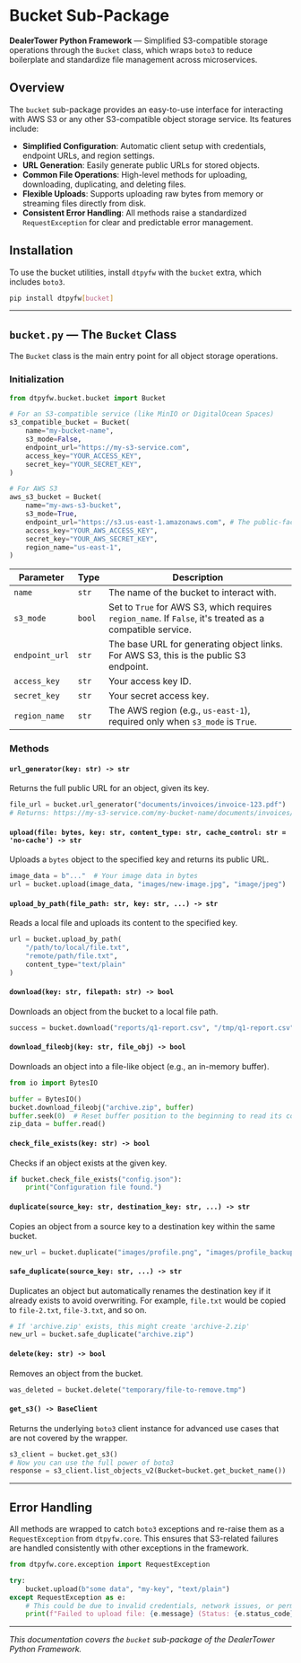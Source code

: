 # Bucket Sub-Package

**DealerTower Python Framework** — Simplified S3-compatible storage operations through the `Bucket` class, which wraps `boto3` to reduce boilerplate and standardize file management across microservices.

## Overview

The `bucket` sub-package provides an easy-to-use interface for interacting with AWS S3 or any other S3-compatible object storage service. Its features include:

- **Simplified Configuration**: Automatic client setup with credentials, endpoint URLs, and region settings.
- **URL Generation**: Easily generate public URLs for stored objects.
- **Common File Operations**: High-level methods for uploading, downloading, duplicating, and deleting files.
- **Flexible Uploads**: Supports uploading raw bytes from memory or streaming files directly from disk.
- **Consistent Error Handling**: All methods raise a standardized `RequestException` for clear and predictable error management.

## Installation

To use the bucket utilities, install `dtpyfw` with the `bucket` extra, which includes `boto3`.

```bash
pip install dtpyfw[bucket]
```

---

## `bucket.py` — The `Bucket` Class

The `Bucket` class is the main entry point for all object storage operations.

### Initialization

```python
from dtpyfw.bucket.bucket import Bucket

# For an S3-compatible service (like MinIO or DigitalOcean Spaces)
s3_compatible_bucket = Bucket(
    name="my-bucket-name",
    s3_mode=False,
    endpoint_url="https://my-s3-service.com",
    access_key="YOUR_ACCESS_KEY",
    secret_key="YOUR_SECRET_KEY",
)

# For AWS S3
aws_s3_bucket = Bucket(
    name="my-aws-s3-bucket",
    s3_mode=True,
    endpoint_url="https://s3.us-east-1.amazonaws.com", # The public-facing URL for generating links
    access_key="YOUR_AWS_ACCESS_KEY",
    secret_key="YOUR_AWS_SECRET_KEY",
    region_name="us-east-1",
)
```

| Parameter      | Type   | Description                                                                                             |
| -------------- | ------ | ------------------------------------------------------------------------------------------------------- |
| `name`         | `str`  | The name of the bucket to interact with.                                                                |
| `s3_mode`      | `bool` | Set to `True` for AWS S3, which requires `region_name`. If `False`, it's treated as a compatible service. |
| `endpoint_url` | `str`  | The base URL for generating object links. For AWS S3, this is the public S3 endpoint.                     |
| `access_key`   | `str`  | Your access key ID.                                                                                     |
| `secret_key`   | `str`  | Your secret access key.                                                                                 |
| `region_name`  | `str`  | The AWS region (e.g., `us-east-1`), required only when `s3_mode` is `True`.                               |

### Methods

#### `url_generator(key: str) -> str`

Returns the full public URL for an object, given its key.

```python
file_url = bucket.url_generator("documents/invoices/invoice-123.pdf")
# Returns: https://my-s3-service.com/my-bucket-name/documents/invoices/invoice-123.pdf
```

#### `upload(file: bytes, key: str, content_type: str, cache_control: str = 'no-cache') -> str`

Uploads a `bytes` object to the specified key and returns its public URL.

```python
image_data = b"..."  # Your image data in bytes
url = bucket.upload(image_data, "images/new-image.jpg", "image/jpeg")
```

#### `upload_by_path(file_path: str, key: str, ...) -> str`

Reads a local file and uploads its content to the specified key.

```python
url = bucket.upload_by_path(
    "/path/to/local/file.txt",
    "remote/path/file.txt",
    content_type="text/plain"
)
```

#### `download(key: str, filepath: str) -> bool`

Downloads an object from the bucket to a local file path.

```python
success = bucket.download("reports/q1-report.csv", "/tmp/q1-report.csv")
```

#### `download_fileobj(key: str, file_obj) -> bool`

Downloads an object into a file-like object (e.g., an in-memory buffer).

```python
from io import BytesIO

buffer = BytesIO()
bucket.download_fileobj("archive.zip", buffer)
buffer.seek(0)  # Reset buffer position to the beginning to read its content
zip_data = buffer.read()
```

#### `check_file_exists(key: str) -> bool`

Checks if an object exists at the given key.

```python
if bucket.check_file_exists("config.json"):
    print("Configuration file found.")
```

#### `duplicate(source_key: str, destination_key: str, ...) -> str`

Copies an object from a source key to a destination key within the same bucket.

```python
new_url = bucket.duplicate("images/profile.png", "images/profile_backup.png")
```

#### `safe_duplicate(source_key: str, ...) -> str`

Duplicates an object but automatically renames the destination key if it already exists to avoid overwriting. For example, `file.txt` would be copied to `file-2.txt`, `file-3.txt`, and so on.

```python
# If 'archive.zip' exists, this might create 'archive-2.zip'
new_url = bucket.safe_duplicate("archive.zip")
```

#### `delete(key: str) -> bool`

Removes an object from the bucket.

```python
was_deleted = bucket.delete("temporary/file-to-remove.tmp")
```

#### `get_s3() -> BaseClient`

Returns the underlying `boto3` client instance for advanced use cases that are not covered by the wrapper.

```python
s3_client = bucket.get_s3()
# Now you can use the full power of boto3
response = s3_client.list_objects_v2(Bucket=bucket.get_bucket_name())
```

---

## Error Handling

All methods are wrapped to catch `boto3` exceptions and re-raise them as a `RequestException` from `dtpyfw.core`. This ensures that S3-related failures are handled consistently with other exceptions in the framework.

```python
from dtpyfw.core.exception import RequestException

try:
    bucket.upload(b"some data", "my-key", "text/plain")
except RequestException as e:
    # This could be due to invalid credentials, network issues, or permissions errors.
    print(f"Failed to upload file: {e.message} (Status: {e.status_code})")
```

---

*This documentation covers the `bucket` sub-package of the DealerTower Python Framework.*
